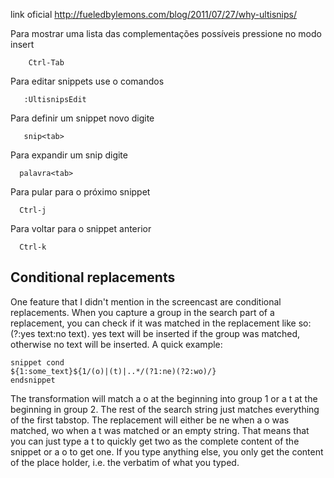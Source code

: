 link oficial
http://fueledbylemons.com/blog/2011/07/27/why-ultisnips/

  Para mostrar uma lista das complementações possíveis
  pressione no modo insert

		Ctrl-Tab

  Para editar snippets use o comandos

       :UltisnipsEdit

  Para definir um snippet novo digite

       snip<tab>

  Para expandir um snip digite

      palavra<tab>

  Para pular para o próximo snippet

      Ctrl-j

  Para voltar para o snippet anterior

      Ctrl-k

## Conditional replacements 

One feature that I didn't mention in the screencast are conditional
replacements. When you capture a group in the search part of a
replacement, you can check if it was matched in the replacement like
so: (?<number>:yes text:no text). yes text will be inserted if the
group was matched, otherwise no text will be inserted. A quick
example:

	snippet cond
	${1:some_text}${1/(o)|(t)|..*/(?1:ne)(?2:wo)/}
	endsnippet

The transformation will match a o at the beginning into group 1 or a t
at the beginning in group 2. The rest of the search string just
matches everything of the first tabstop. The replacement will either
be ne when a o was matched, wo when a t was matched or an empty
string. That means that you can just type a t to quickly get two as
the complete content of the snippet or a o to get one. If you type
anything else, you only get the content of the place holder, i.e. the
verbatim of what you typed.
